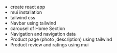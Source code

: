 - create react app
- mui installation
- tailwind css
- Navbar using tailwind
- carousel of Home Section 
- Navigation and navigation data
- Product page (photo ,description) using tailwind
- Product  review and ratings using mui